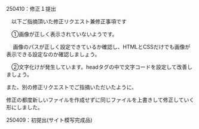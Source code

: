 
250410：修正１提出

　以下ご指摘頂いた修正リクエスト兼修正事項です

　①画像が正しく表示されていないようです。
 
 　 画像のパスが正しく設定できているか確認し、HTMLとCSSだけでも画像が表示できる設定なのか確認しましょう。

　②文字化けが発生しています。headタグの中で文字コードを設定して改善しましょう。

  また、別の修正リクエストでご指摘いただいたように、
  
  修正の都度新しいファイルを作成せずに同じファイルを上書きして修正していく形にしました。

250409：初提出(サイト模写完成品)
